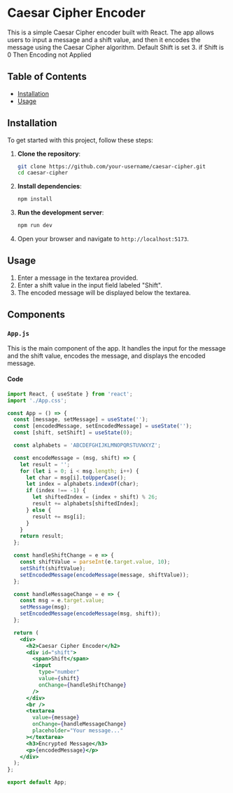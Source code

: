 # Caesar Cipher Encoder

This is a simple Caesar Cipher encoder built with React. The app allows users to input a message and a shift value, and then it encodes the message using the Caesar Cipher algorithm. Default Shift is set 3. if Shift is 0 Then Encoding not Applied 

## Table of Contents

- [Installation](#installation)
- [Usage](#usage)

## Installation

To get started with this project, follow these steps:

1. **Clone the repository**:
    ```bash
    git clone https://github.com/your-username/caesar-cipher.git
    cd caesar-cipher
    ```

2. **Install dependencies**:
    ```bash
    npm install
    ```

3. **Run the development server**:
    ```bash
    npm run dev
    ```

4. Open your browser and navigate to `http://localhost:5173`.

## Usage

1. Enter a message in the textarea provided.
2. Enter a shift value in the input field labeled "Shift".
3. The encoded message will be displayed below the textarea.

## Components

### `App.js`

This is the main component of the app. It handles the input for the message and the shift value, encodes the message, and displays the encoded message.

#### Code

```jsx
import React, { useState } from 'react';
import './App.css';

const App = () => {
  const [message, setMessage] = useState('');
  const [encodedMessage, setEncodedMessage] = useState('');
  const [shift, setShift] = useState(0);

  const alphabets = 'ABCDEFGHIJKLMNOPQRSTUVWXYZ';

  const encodeMessage = (msg, shift) => {
    let result = '';
    for (let i = 0; i < msg.length; i++) {
      let char = msg[i].toUpperCase();
      let index = alphabets.indexOf(char);
      if (index !== -1) {
        let shiftedIndex = (index + shift) % 26;
        result += alphabets[shiftedIndex];
      } else {
        result += msg[i];
      }
    }
    return result;
  };

  const handleShiftChange = e => {
    const shiftValue = parseInt(e.target.value, 10);
    setShift(shiftValue);
    setEncodedMessage(encodeMessage(message, shiftValue));
  };

  const handleMessageChange = e => {
    const msg = e.target.value;
    setMessage(msg);
    setEncodedMessage(encodeMessage(msg, shift));
  };

  return (
    <div>
      <h2>Caesar Cipher Encoder</h2>
      <div id="shift">
        <span>Shift</span>
        <input
          type="number"
          value={shift}
          onChange={handleShiftChange}
        />
      </div>
      <br />
      <textarea
        value={message}
        onChange={handleMessageChange}
        placeholder="Your message..."
      ></textarea>
      <h3>Encrypted Message</h3>
      <p>{encodedMessage}</p>
    </div>
  );
};

export default App;
